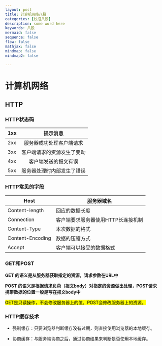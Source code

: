 ```yaml
---
layout: post
title: 计算机网络八股
categories: [校招八股]
description: some word here
keywords: 八股
mermaid: false
sequence: false
flow: false
mathjax: false
mindmap: false
mindmap2: false

---
```


# 计算机网络

## HTTP

### HTTP状态码

| 1xx | 提示消息          |
| --- |:-------------:|
| 2xx | 服务器成功处理客户端请求  |
| 3xx | 客户端请求的资源发生了变动 |
| 4xx | 客户端发送的报文有误    |
| 5xx | 服务器处理时内部发生了错误 |

### HTTP常见的字段

| Host             | 服务器域名               |
| ---------------- | ------------------- |
| Content-length   | 回应的数据长度             |
| Connection       | 客户端要求服务器使用HTTP长连接机制 |
| Content-Type     | 本次数据的格式             |
| Content-Encoding | 数据的压缩方式             |
| Accept           | 客户端可以接受的数据格式        |

### GET和POST

**GET 的语义是从服务器获取指定的资源，请求参数在URL中**

**POST 的语义是根据请求负荷（报文body）对指定的资源做出处理，POST请求携带数据的位置一般是写在报文body中**

<mark>GET是只读操作，不会修改服务器上的值，POST会修改服务器上的资源。</mark>

### HTTP缓存技术

- 强制缓存：只要浏览器判断缓存没有过期，则直接使用浏览器的本地缓存。

- 协商缓存：与服务端协商之后，通过协商结果来判断是否使用本地缓存。
